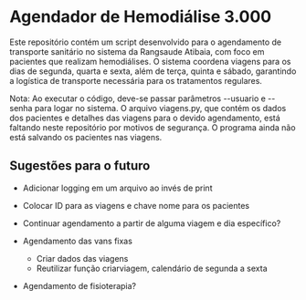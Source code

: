 # Agendador de Hemodiálise 3.000

Este repositório contém um script desenvolvido para o agendamento de transporte sanitário no sistema da Rangsaude Atibaia, com foco em pacientes que realizam hemodiálises. O sistema coordena viagens para os dias de segunda, quarta e sexta, além de terça, quinta e sábado, garantindo a logística de transporte necessária para os tratamentos regulares.

Nota: Ao executar o código, deve-se passar parâmetros --usuario e --senha para logar no sistema. O arquivo viagens.py, que contém os dados dos pacientes e detalhes das viagens para o devido agendamento, está faltando neste repositório por motivos de segurança. O programa ainda não está salvando os pacientes nas viagens.

## Sugestões para o futuro
* Adicionar logging em um arquivo ao invés de print
* Colocar ID para as viagens e chave nome para os pacientes
* Continuar agendamento a partir de alguma viagem e dia específico?

* Agendamento das vans fixas
  - Criar dados das viagens
  - Reutilizar função criarviagem, calendário de segunda a sexta
* Agendamento de fisioterapia?
